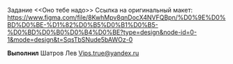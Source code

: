 Задание <<Оно тебе надо>>
Ссылка на оригинальный макет: https://www.figma.com/file/8KwhMpv8qnDocX4NVFQBpn/%D0%9E%D0%BD%D0%BE-%D1%82%D0%B5%D0%B1%D0%B5-%D0%BD%D0%B0%D0%B4%D0%BE?type=design&node-id=0-1&mode=design&t=SqsTbSNude5bAWOz-0

**Выполнил**
Шатров Лев
Vips.true@yandex.ru

